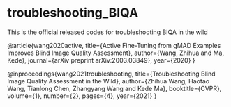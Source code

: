 # troubleshooting_BIQA
This is the official released codes for troubleshooting BIQA in the wild

@article{wang2020active,
  title={Active Fine-Tuning from gMAD Examples Improves Blind Image Quality Assessment},
  author={Wang, Zhihua and Ma, Kede},
  journal={arXiv preprint arXiv:2003.03849},
  year={2020}
}

@inproceedings{wang2021troubleshooting,
  title={Troubleshooting Blind Image Quality Assessment in the Wild},
  author={Zhihua Wang, Haotao Wang, Tianlong Chen, Zhangyang Wang and Kede Ma},
  booktitle={CVPR},
  volume={1},
  number={2},
  pages={4},
  year={2021}
}
